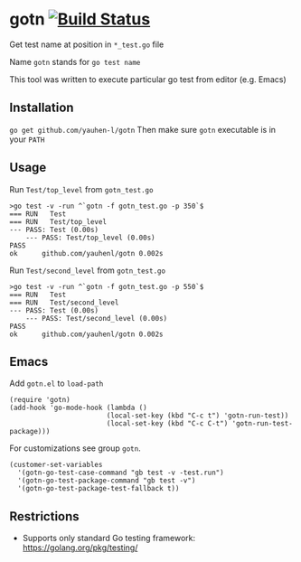 # gotn [![Build Status](https://travis-ci.org/yauhen-l/gotn.svg?branch=master)](https://travis-ci.org/yauhen-l/gotn)
Get test name at position in `*_test.go` file

Name `gotn` stands for `go test name`

This tool was written to execute particular go test from editor (e.g. Emacs)

## Installation
`go get github.com/yauhen-l/gotn`
Then make sure `gotn` executable is in your `PATH`

## Usage
Run `Test/top_level` from `gotn_test.go`
```
>go test -v -run ^`gotn -f gotn_test.go -p 350`$
=== RUN   Test
=== RUN   Test/top_level
--- PASS: Test (0.00s)
    --- PASS: Test/top_level (0.00s)
PASS
ok      github.com/yauhenl/gotn 0.002s
```

Run `Test/second_level` from `gotn_test.go`
```
>go test -v -run ^`gotn -f gotn_test.go -p 550`$
=== RUN   Test
=== RUN   Test/second_level
--- PASS: Test (0.00s)
    --- PASS: Test/second_level (0.00s)
PASS
ok      github.com/yauhenl/gotn 0.002s
```

## Emacs
Add `gotn.el` to `load-path`
```
(require 'gotn)
(add-hook 'go-mode-hook (lambda ()
                        (local-set-key (kbd "C-c t") 'gotn-run-test))
                        (local-set-key (kbd "C-c C-t") 'gotn-run-test-package)))
```

For customizations see group `gotn`.

```
(customer-set-variables
  '(gotn-go-test-case-command "gb test -v -test.run")
  '(gotn-go-test-package-command "gb test -v")
  '(gotn-go-test-package-test-fallback t))
```

## Restrictions
- Supports only standard Go testing framework: https://golang.org/pkg/testing/
